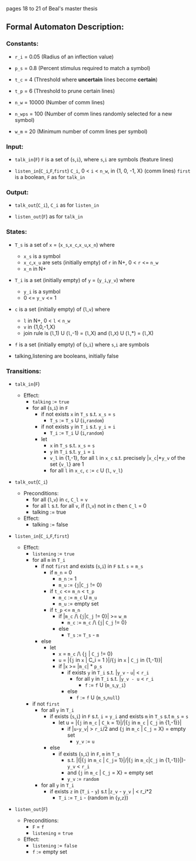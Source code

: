 pages 18 to 21 of Beal's master thesis

## Formal Automaton Description:

### Constants:

- `r_i`   = 0.05  (Radius of an inflection value)

- `p_s`   = 0.8   (Percent stimulus required to match a symbol)

- `t_c`   = 4     (Threshold where __uncertain__ lines become __certain__)

- `t_p`   = 6     (Threshold to prune certain lines)

- `n_w`   = 10000 (Number of comm lines)

- `n_wps` =   100 (Number of comm lines randomly selected for a new symbol)

- `w_m`   =    20 (Minimum number of comm lines per symbol)

### Input:

- `talk_in`(`F`)
   `F` is a set of (`s`,`i`), where `s`,`i` are symbols (feature lines)

- `listen_in`(`C_i`,`F`,`first`)
   `C_i`, 0 < `i` < `n_w`, in {1, 0, -1, X} (comm lines)
   `first` is a boolean, `F` as for `talk_in`

### Output:

- `talk_out`(`C_i`), `C_i` as for `listen_in`

- `listen_out`(`F`) as for `talk_in`

### States:

- `T_s` is a set of `x` = (`x_s`,`x_c`,`x_u`,`x_n`) where
   - `x_s` is a symbol
   - `x_c`,`x_u` are sets (initially empty) of `r` in N+, 0 < `r` <= `n_w`
   - `x_n` in N+

- `T_i` is a set (initially empty) of `y` = (`y_i`,`y_v`) where
   - `y_i` is a symbol
   - 0 <= `y_v` <= 1

- `c` is a set (initially empty) of (`l`,`v`) where
  - `l` in N+, 0 < `l` < `n_w`
  - `v` in {1,0,-1,X}
  - join rule is (`l`,1) U (`l`,-1) = (`l`,X) and (`l`,`X`) U (`l`,*) = (`l`,X)

- `f` is a set (initially empty) of (`s`,`i`) where `s`,`i` are symbols

- talking,listening are booleans, initially false

### Transitions:

- `talk_in`(`F`)
   - Effect:
     - `talking` := `true`
     - for all (`s`,`i`) in `F`
       - if not exists `x` in `T_s` s.t. `x_s` = `s`
         - `T_s` := `T_s` U (`i`,`random`)
       - if not exists `y` in `T_i` s.t. `y_i` = `i`
         - `T_i` := `T_i` U (`i`,`random`)
       - let
         - `x` in `T_s` s.t. `x_s` = `s`
         - `y` in `T_i` s.t. `y_i` = `i`
         - `v_l` in {1,-1}, for all `l` in `x_c` s.t. precisely |`x_c`|*`y_v` of the set {`v_l`} are 1
         - for all `l` in `x_c`, `c` := `c` U (`l`, `v_l`)

- `talk_out`(`C_i`)
   - Preconditions:
     - for all (`l`,`v`) in `c`, `C_l` = `v`
     - for all `l` s.t. for all `v`, if (`l`,`v`) not in `c` then `C_l` = 0
     - talking := true
   - Effect:
     - talking := false

- `listen_in`(`C_i`,`F`,`first`)
   - Effect:
     - `listening` := `true`
     - for all `m` in `T_i`
       - if not `first` and exists (`s`,`i`) in `F` s.t. `s` = `m_s`
         - if `m_n` = 0
           - `m_n` := 1
           - `m_u` := {`j`|`C_j` != 0}
         - if `t_c` <= `m_n` < `t_p`
           - `m_c` := `m_c` U `m_u`
           - `m_u` := empty set
         - if `t_p` <= `m_n`
           - if |`m_c` /\ {`j`|`C_j` != 0}| >= `w_m`
             - `m_c` := `m_c` /\ {`j`| `C_j` != 0}
           - else
             - `T_s` := `T_s` - `m`
       - else
         - let
           - `x` = `m_c` /\ {`j` | `C_j` != 0}
           - `u` = |{`j` in `x` | C_i = 1 }|/{`j` in `x` | `C_j` in {1,-1}}|
           - if |`x` >= |`m_c`| * `p_s`
             - if exists `y` in `T_i` s.t. |`y_v` - `u`| < `r_i`
               - for all `y` in `T_i` s.t. |`y_v - u` < `r_i`
                 - `f` := `f` U (`m_s`,`y_i`)
             - else
               - `f` := `f` U (`m_s`,`null`)
     - if not `first`
       - for all `y` in `T_i`
         - if exists (`s`,`i`) in `F` s.t. `i` = `y_i` and exists `m` in `T_s` s.t `m_s` = `s`
           - let u = |{`j` in `m_c` | `C_k` = 1}|/|{`j` in `m_c` | `C_j` in {1,-1}}|
             - if |`u`-`y_v`| > `r_i`/2 and {`j` in `m_c` | `C_j` = X} = empty set
               - `y_v` := `u`
         - else
           - if exists (`s`,`i`) in `F`, `m` in `T_s`
             - s.t. |(|{`j` in `m_c` | `C_j`= 1}|/|{`j` in `m_c`|`C_j` in {1,-1}}|)-`y_v` < `r_i`
             - and {`j` in `m_c` | `C_j` = X} = empty set
             - `y_v` := `random`
       - for all `y` in `T_i`
         - if exists `z` in (`T_i` - `y`) s.t |`z_v` - `y_v` | < r_i*2
           - `T_i` := `T_i` - (random in {`y`,`z`})

- `listen_out`(`F`)
   - Preconditions:
     - `F` = `f`
     - `listening` = `true`
   - Effect:
     - `listening` := `false`
     - `f` := empty set
